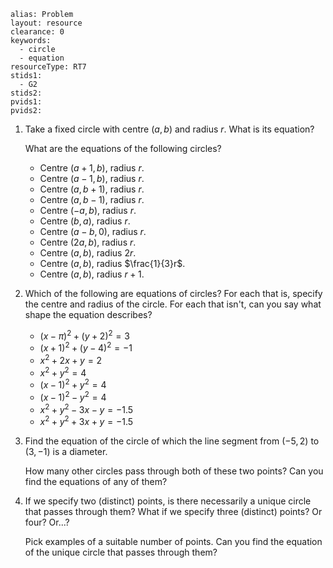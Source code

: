 ````
alias: Problem
layout: resource
clearance: 0
keywords:
  - circle
  - equation
resourceType: RT7
stids1:
  - G2
stids2:
pvids1:
pvids2:

````

1. Take a fixed circle with centre $(a,b)$ and radius $r$.  What is its equation?

    What are the equations of the following circles?

    - Centre $(a+1,b)$, radius $r$.
    - Centre $(a-1,b)$, radius $r$.
    - Centre $(a,b+1)$, radius $r$.
    - Centre $(a,b-1)$, radius $r$.
    - Centre $(-a,b)$, radius $r$.
    - Centre $(b,a)$, radius $r$.
    - Centre $(a-b,0)$, radius $r$.
    - Centre $(2a,b)$, radius $r$.
    - Centre $(a,b)$, radius $2r$.
    - Centre $(a,b)$, radius $\frac{1}{3}r$.
    - Centre $(a,b)$, radius $r+1$.

2. Which of the following are equations of circles?  For each that is, specify the centre and radius of the circle.  For each that isn't, can you say what shape the equation describes?
    - $(x - \pi)^2 + (y + 2)^2 = 3$
    - $(x + 1)^2 + (y - 4)^2 = -1$
    - $x^2 + 2x + y = 2$
    - $x^2 + y^2 = 4$
    - $(x - 1)^2 + y^2 = 4$
    - $(x - 1)^2 - y^2 = 4$
    - $x^2 + y^2 - 3x - y = -1.5$
    - $x^2 + y^2 + 3x + y = -1.5$

3. Find the equation of the circle of which the line segment from $(-5, 2)$ to $(3, -1)$ is a diameter.

    How many other circles pass through both of these two points?  Can you find the equations of any of them?

4. If we specify two (distinct) points, is there necessarily a unique circle that passes through them?  What if we specify three (distinct) points?  Or four?  Or...?

    Pick examples of a suitable number of points.  Can you find the equation of the unique circle that passes through them? 
